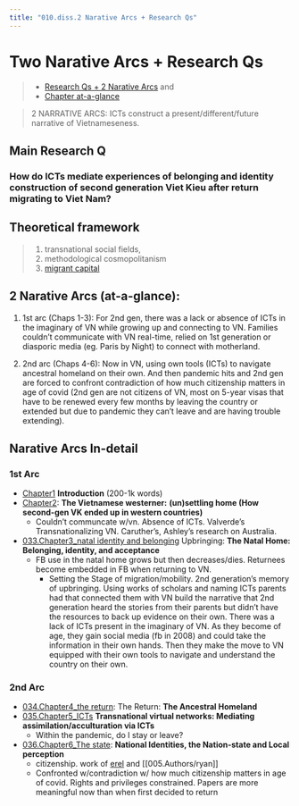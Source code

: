 ```yaml
---
title: "010.diss.2 Narative Arcs + Research Qs"
---
```

# Two Narative Arcs + Research Qs
> - [Research Qs + 2 Narative Arcs](000.Chapters/010.Two%20Narative%20Arcs%20+%20Research%20Qs.md) and
> - [Chapter at-a-glance](000.Chapters/030.Chapters%20at-a-glance.md)

> 2 NARRATIVE ARCS: ICTs construct a present/different/future narrative of Vietnameseness.

## **Main Research Q**

### How do ICTs mediate experiences of belonging and identity construction of second generation Viet Kieu after return migrating to Viet Nam? 

## **Theoretical framework** 
>1. transnational social fields,
>2. methodological cosmopolitanism
>3. [migrant capital](008.Theory/migrant%20capital.md)

## 2 Narative Arcs (at-a-glance):

1. 1st arc (Chaps 1-3): For 2nd gen, there was a lack or absence of ICTs in the imaginary of VN while growing up and connecting to VN. Families couldn’t communicate with VN real-time, relied on 1st generation or diasporic media (eg. Paris by Night) to connect with motherland.

2. 2nd arc (Chaps 4-6): Now in VN, using own tools (ICTs) to navigate ancestral homeland on their own. And then pandemic hits and 2nd gen are forced to confront contradiction of how much citizenship matters in age of covid (2nd gen are not citizens of VN, most on 5-year visas that have to be renewed every few months by leaving the country or extended but due to pandemic they can’t leave and are having trouble extending).

## Narative Arcs In-detail
### **1st Arc**
* [Chapter1](000.Chapters/031.Chapter1_intro.md) **Introduction** (200-1k words) 
* [Chapter2](000.Chapters/032.Chapter2_westerners.md): **The Vietnamese westerner:** **(un)settling home (How second-gen VK ended up in western countries)**
	* Couldn’t communcate w/vn. Absence of ICTs. Valverde’s Transnationalizing VN. Caruther’s, Ashley’s research on Australia.
* [033.Chapter3_natal identity and belonging](000.Chapters/033.Chapter3_natal%20identity%20and%20belonging.md) Upbringing: **The Natal Home: Belonging, identity, and acceptance** 
	* FB use in the natal home grows but then decreases/dies. Returnees become embedded in FB when returning to VN. 
		* Setting the Stage of migration/mobility. 2nd generation’s memory of upbringing. Using works of scholars and naming ICTs parents had that connected them with VN build the narrative that 2nd generation heard the stories from their parents but didn’t have the resources to back up evidence on their own. There was a lack of ICTs present in the imaginary of VN. As they become of age, they gain social media (fb in 2008) and could take the information in their own hands. Then they make the move to VN equipped with their own tools to navigate and understand the country on their own.

### **2nd Arc**
* [034.Chapter4_the return](000.Chapters/034.Chapter4_the%20return.md): The Return: **The Ancestral Homeland**
* [035.Chapter5_ICTs](000.Chapters/035.Chapter5_ICTs.md) **Transnational virtual networks: Mediating assimilation/acculturation via ICTs**
	* Within the pandemic, do I stay or leave?
* [036.Chapter6_The state](000.Chapters/036.Chapter6_The%20state.md): **National Identities, the Nation-state and Local perception**
	* citizenship. work of [erel](005.Authors/erel.md) and [[005.Authors/ryan]]
	* Confronted w/contradiction w/ how much citizenship matters in age of covid. Rights and privileges constrained. Papers are more meaningful now than when first decided to return

